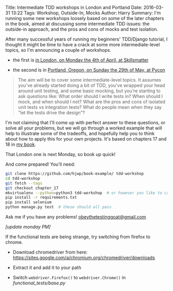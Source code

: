 Title: Intermediate TDD workshops in London and Portland
Date: 2016-03-31 13:22
Tags: Workshop, Outside-In, Mocks
Author: Harry
Summary: I'm running some new workshops loosely based on some of the later chapters in the book, aimed at discussing some intermediate TDD issues: the outside-in approach, and the pros and cons of mocks and test isolation.

After many successful years of running my beginners' TDD/Django tutorial, I
thought it might be time to have a crack at some more intermediate-level
topics, so I'm announcing a couple of workshops.

- the first is [in London, on Monday the 4th of April, at Skillsmatter](https://skillsmatter.com/meetups/7997-in-the-brain-of-harry-percival)

- the second is in [Portland, Oregon, on Sunday the 29th of May, at Pycon](https://us.pycon.org/2016/schedule/presentation/1713/)


> The aim will be to cover some intermediate-level topics.  It assumes you've already started doing a bit of TDD, you've wrapped your head around unit testing, and some basic mocking, but you're starting to ask questions like: What order should I write tests in?  When should I mock, and when should I not?  What are the pros and cons of isolated unit tests vs integration tests?  What do people mean when they say "let the tests drive the design"?

I'm not claiming that I'll come up with perfect answer to these questions, or solve all your problems, but we will go through a worked example that will help to illustrate some of the tradeoffs, and hopefully help you to think about how to apply this for your own projects.   It's based on chapters 17 and 18 in [my book](/pages/book.html).

That London one is next Monday, so book up quick!

And come prepared!  You'll need:

```bash
git clone https://github.com/hjwp/book-example/ tdd-workshop
cd tdd-workshop
git fetch --tags
git checkout chapter_17
mkvirtualenv --python=python3 tdd-workshop  # or however you like to create virtualenvs
pip install -r requirements.txt
pip install selenium
python manage.py test  # these should all pass
```

Ask me if you have any problems!  [obeythetestinggoat@gmail.com](mailto:obeythetestinggoat@gmail.com)

*[update monday PM]*

If the functional tests are being strange, try switching from firefox to chrome.

* Download chromedriver from here: https://sites.google.com/a/chromium.org/chromedriver/downloads

* Extract it and add it to your path

* Switch `webdriver.Firefox()` to `webdriver.Chrome()` in *functional_tests/base.py*

